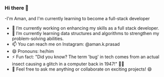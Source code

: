 ### Hi there 👋
-I'm Aman, and I'm currently learning to become a full-stack developer

- 🔭 I’m currently working on enhancing my skills as a full stack developer.
- 🌱 I’m currently learning data structures and algorithms to strengthen my problem-solving abilities.
- 📫 You can reach me on Instagram: @aman.k.prasad
- 😄 Pronouns: he/him
- ⚡ Fun fact: "Did you know? The term 'bug' in tech comes from an actual insect causing a glitch in a computer back in 1947!" 🐞👾
- 👯 Feel free to ask me anything or collaborate on exciting projects! 😄



<!--
**Kumaraman6723/Kumaraman6723** is a ✨ _special_ ✨ repository because its `README.md` (this file) appears on your GitHub profile.

Here are some ideas to get you started:

- 🔭 I’m currently working on ...
- 🌱 I’m currently learning ...
- 👯 I’m looking to collaborate on ...
- 🤔 I’m looking for help with ...
- 💬 Ask me about ...
- 📫 How to reach me: ...
- 😄 Pronouns: ...
- ⚡ Fun fact: ...
-->
